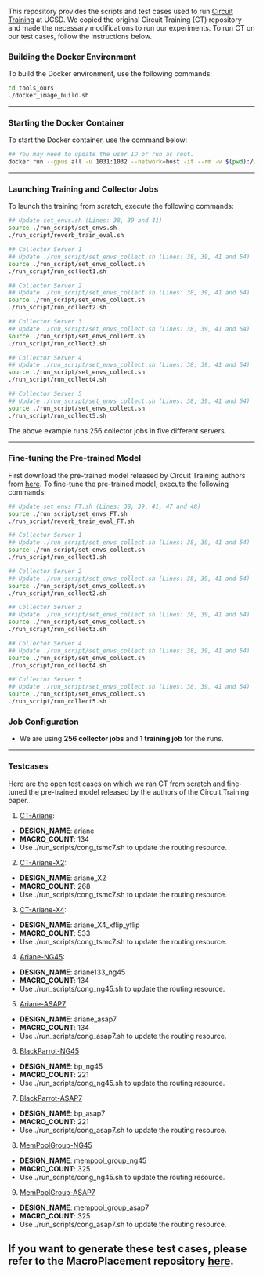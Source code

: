 This repository provides the scripts and test cases used to run [Circuit Training](https://github.com/google-research/circuit_training)
at UCSD. We copied the original Circuit Training (CT) repository and made the necessary modifications to run our experiments. To run CT on our test cases, follow the instructions below.

### **Building the Docker Environment**  
To build the Docker environment, use the following commands:  
```bash
cd tools_ours
./docker_image_build.sh
```

---

### **Starting the Docker Container**  
To start the Docker container, use the command below:  
```bash
## You may need to update the user ID or run as root.
docker run --gpus all -u 1031:1032 --network=host -it --rm -v $(pwd):/workspace --workdir /workspace circuit_training:corepy39cu12 bash
```

---

### **Launching Training and Collector Jobs**  
To launch the training from scratch, execute the following commands:  
```bash
## Update set_envs.sh (Lines: 38, 39 and 41)
source ./run_script/set_envs.sh
./run_script/reverb_train_eval.sh

## Collector Server 1
## Update ./run_script/set_envs_collect.sh (Lines: 38, 39, 41 and 54)
source ./run_script/set_envs_collect.sh
./run_script/run_collect1.sh

## Collector Server 2
## Update ./run_script/set_envs_collect.sh (Lines: 38, 39, 41 and 54)
source ./run_script/set_envs_collect.sh
./run_script/run_collect2.sh

## Collector Server 3
## Update ./run_script/set_envs_collect.sh (Lines: 38, 39, 41 and 54)
source ./run_script/set_envs_collect.sh
./run_script/run_collect3.sh

## Collector Server 4
## Update ./run_script/set_envs_collect.sh (Lines: 38, 39, 41 and 54)
source ./run_script/set_envs_collect.sh
./run_script/run_collect4.sh

## Collector Server 5
## Update ./run_script/set_envs_collect.sh (Lines: 38, 39, 41 and 54)
source ./run_script/set_envs_collect.sh
./run_script/run_collect5.sh
```

The above example runs 256 collector jobs in five different servers.

---

### **Fine-tuning the Pre-trained Model**
First download the pre-trained model released by Circuit Training authors from [here](https://github.com/google-research/circuit_training?tab=readme-ov-file#how-to-use-the-checkpoint).
To fine-tune the pre-trained model, execute the following commands:  
```bash
## Update set_envs_FT.sh (Lines: 38, 39, 41, 47 and 48)
source ./run_script/set_envs_FT.sh
./run_script/reverb_train_eval_FT.sh

## Collector Server 1
## Update ./run_script/set_envs_collect.sh (Lines: 38, 39, 41 and 54)
source ./run_script/set_envs_collect.sh
./run_script/run_collect1.sh

## Collector Server 2
## Update ./run_script/set_envs_collect.sh (Lines: 38, 39, 41 and 54)
source ./run_script/set_envs_collect.sh
./run_script/run_collect2.sh

## Collector Server 3
## Update ./run_script/set_envs_collect.sh (Lines: 38, 39, 41 and 54)
source ./run_script/set_envs_collect.sh
./run_script/run_collect3.sh

## Collector Server 4
## Update ./run_script/set_envs_collect.sh (Lines: 38, 39, 41 and 54)
source ./run_script/set_envs_collect.sh
./run_script/run_collect4.sh

## Collector Server 5
## Update ./run_script/set_envs_collect.sh (Lines: 38, 39, 41 and 54)
source ./run_script/set_envs_collect.sh
./run_script/run_collect5.sh
```

### **Job Configuration**  
- We are using **256 collector jobs** and **1 training job** for the runs.

---

### **Testcases**  
Here are the open test cases on which we ran CT from scratch and fine-tuned 
the pre-trained model released by the authors of the Circuit Training paper.

1. [CT-Ariane](./Testcase/ariane/):
  - **DESIGN_NAME**: ariane
  - **MACRO_COUNT**: 134
  - Use ./run_scripts/cong_tsmc7.sh to update the routing resource.

2. [CT-Ariane-X2](./Testcase/ariane_X2/):
  - **DESIGN_NAME**: ariane_X2
  - **MACRO_COUNT**: 268
  - Use ./run_scripts/cong_tsmc7.sh to update the routing resource.

3. [CT-Ariane-X4](./Testcase/ariane_X4_xflip_yflip/):
  - **DESIGN_NAME**: ariane_X4_xflip_yflip
  - **MACRO_COUNT**: 533
  - Use ./run_scripts/cong_tsmc7.sh to update the routing resource.

4. [Ariane-NG45](./Testcase/ariane133_ng45):
  - **DESIGN_NAME**: ariane133_ng45
  - **MACRO_COUNT**: 134
  - Use ./run_scripts/cong_ng45.sh to update the routing resource.

5. [Ariane-ASAP7](./Testcase/ariane_asap7)
  - **DESIGN_NAME**: ariane_asap7
  - **MACRO_COUNT**: 134
  - Use ./run_scripts/cong_asap7.sh to update the routing resource.
6. [BlackParrot-NG45](./Testcase/bp_ng45/)
  - **DESIGN_NAME**: bp_ng45
  - **MACRO_COUNT**: 221
  - Use ./run_scripts/cong_ng45.sh to update the routing resource.
7. [BlackParrot-ASAP7](./Testcase/bp_asap7/)
  - **DESIGN_NAME**: bp_asap7
  - **MACRO_COUNT**: 221
  - Use ./run_scripts/cong_asap7.sh to update the routing resource.
8. [MemPoolGroup-NG45](./Testcase/mempool_group_ng45/)
  - **DESIGN_NAME**: mempool_group_ng45
  - **MACRO_COUNT**: 325
  - Use ./run_scripts/cong_ng45.sh to update the routing resource.
9. [MemPoolGroup-ASAP7](./Testcase/mempool_group_asap7/)
  - **DESIGN_NAME**: mempool_group_asap7
  - **MACRO_COUNT**: 325
  - Use ./run_scripts/cong_asap7.sh to update the routing resource.

If you want to generate these test cases, please refer to the MacroPlacement repository [here](https://github.com/TILOS-AI-Institute/MacroPlacement).
---

